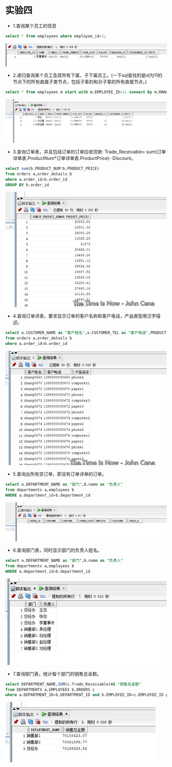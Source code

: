 # 实验四
- 1.查询某个员工的信息
```sql
select * from employees where employee_id=1;
```
![binaryTree]( https://github.com/Ryanaa/oracle/blob/master/test4/image/4.1.png)
- 2.递归查询某个员工及其所有下属，子下属员工。(一下sql查找的是id为11的节点下的所有直属子类节点，包括子辈的和孙子辈的所有直属节点。)
```sql
select * from employees m start with m.EMPLOYEE_ID=11 connect by m.MANAGER_ID=prior m.EMPLOYEE_ID;
```
![binaryTree]( https://github.com/Ryanaa/oracle/blob/master/test4/image/4.2.png)

- 3.查询订单表，并且包括订单的订单应收货款: Trade_Receivable= sum(订单详单表.ProductNum*订单详单表.ProductPrice)- Discount。
```sql
select sum(b.PRODUCT_NUM*b.PRODUCT_PRICE)
from orders a,order_details b
where a.order_id=b.order_id
GROUP BY b.order_id
```
![binaryTree]( https://github.com/Ryanaa/oracle/blob/master/test4/image/4.3.png)

- 4.查询订单详表，要求显示订单的客户名称和客户电话，产品类型用汉字描述。
```sql
select a.CUSTOMER_NAME as "客户姓名",a.CUSTOMER_TEL as "客户电话",PRODUCT_NAME as "产品名字"
from orders a,order_details b
where a.order_id=b.order_id

```
![binaryTree]( https://github.com/Ryanaa/oracle/blob/master/test4/image/4.4.png)
- 5.查询出所有空订单，即没有订单详单的订单。

```sql
select a.DEPARTMENT_NAME as "部门",b.name as "负责人"
from departments a,employees b
WHERE a.department_id=b.department_id

```
![binaryTree]( https://github.com/Ryanaa/oracle/blob/master/test4/image/4.5.png)


- 6.查询部门表，同时显示部门的负责人姓名。
```sql
select a.DEPARTMENT_NAME as "部门",b.name as "负责人"
from departments a,employees b
WHERE a.department_id=b.department_id

```
![binaryTree]( https://github.com/Ryanaa/oracle/blob/master/test4/image/4.6.png)
- 7.查询部门表，统计每个部门的销售总金额。
```sql
select DEPARTMENT_NAME,SUM(c.Trade_Receivable)AS "销售总金额"
from DEPARTMENTS a,EMPLOYEES b,ORDERS c
where a.DEPARTMENT_ID=b.DEPARTMENT_ID and b.EMPLOYEE_ID=c.EMPLOYEE_ID group by DEPARTMENT_NAME;


```
![binaryTree]( https://github.com/Ryanaa/oracle/blob/master/test4/image/4.7.png)